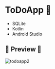 # ToDoApp 📌
* SQLite
* Kotlin
* Android Studio
## 💜 Preview 💜
![todoapp2](https://user-images.githubusercontent.com/47380312/105636352-11588600-5e79-11eb-8455-cb1ffbabbe21.gif)
